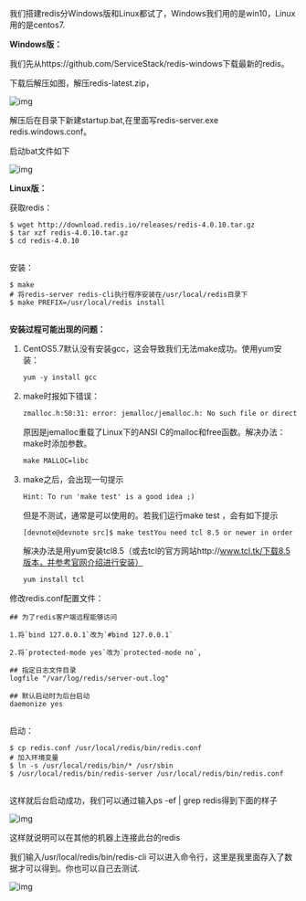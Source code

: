 我们搭建redis分Windows版和Linux都试了，Windows我们用的是win10，Linux用的是centos7.

**Windows版：**

我们先从https://github.com/ServiceStack/redis-windows下载最新的redis。

下载后解压如图，解压redis-latest.zip，

![img](https://img-blog.csdn.net/2018092016035362?watermark/2/text/aHR0cHM6Ly9ibG9nLmNzZG4ubmV0L3FxXzM5MDcxNTMw/font/5a6L5L2T/fontsize/400/fill/I0JBQkFCMA==/dissolve/70)![点击并拖拽以移动](data:image/gif;base64,R0lGODlhAQABAPABAP///wAAACH5BAEKAAAALAAAAAABAAEAAAICRAEAOw==)

解压后在目录下新建startup.bat,在里面写redis-server.exe  redis.windows.conf。

启动bat文件如下

![img](https://img-blog.csdn.net/20180920160647230?watermark/2/text/aHR0cHM6Ly9ibG9nLmNzZG4ubmV0L3FxXzM5MDcxNTMw/font/5a6L5L2T/fontsize/400/fill/I0JBQkFCMA==/dissolve/70)![点击并拖拽以移动](data:image/gif;base64,R0lGODlhAQABAPABAP///wAAACH5BAEKAAAALAAAAAABAAEAAAICRAEAOw==)

**Linux版：**

获取redis：

```
$ wget http://download.redis.io/releases/redis-4.0.10.tar.gz
$ tar xzf redis-4.0.10.tar.gz
$ cd redis-4.0.10
```

![点击并拖拽以移动](data:image/gif;base64,R0lGODlhAQABAPABAP///wAAACH5BAEKAAAALAAAAAABAAEAAAICRAEAOw==)

安装：

```
$ make
# 将redis-server redis-cli执行程序安装在/usr/local/redis目录下
$ make PREFIX=/usr/local/redis install
```

![点击并拖拽以移动](data:image/gif;base64,R0lGODlhAQABAPABAP///wAAACH5BAEKAAAALAAAAAABAAEAAAICRAEAOw==)

**安装过程可能出现的问题：**

1. CentOS5.7默认没有安装gcc，这会导致我们无法make成功。使用yum安装：

   ```html
   yum -y install gcc
   ```

2. make时报如下错误：

   ```html
   zmalloc.h:50:31: error: jemalloc/jemalloc.h: No such file or directoryzmalloc.h:55:2: error: #error "Newer version of jemalloc required"make[1]: *** [adlist.o] Error 1make[1]: Leaving directory `/data0/src/redis-2.6.2/src'make: *** [all] Error 2
   ```

   原因是jemalloc重载了Linux下的ANSI C的malloc和free函数。解决办法：make时添加参数。

   ```html
   make MALLOC=libc
   ```

3. make之后，会出现一句提示

   ```html
   Hint: To run 'make test' is a good idea ;) 
   ```

   但是不测试，通常是可以使用的。若我们运行make test ，会有如下提示

   ```html
   [devnote@devnote src]$ make testYou need tcl 8.5 or newer in order to run the Redis testmake: ***[test] Error_1
   ```

   解决办法是用yum安装tcl8.5（或去tcl的官方网站http://www.tcl.tk/下载8.5版本，并参考官网介绍进行安装）

   ```html
   yum install tcl
   ```



 修改redis.conf配置文件：

```
## 为了redis客户端远程能够访问

1.将`bind 127.0.0.1`改为`#bind 127.0.0.1`

2.将`protected-mode yes`改为`protected-mode no`,

## 指定日志文件目录
logfile "/var/log/redis/server-out.log"

## 默认启动时为后台启动
daemonize yes
```

![点击并拖拽以移动](data:image/gif;base64,R0lGODlhAQABAPABAP///wAAACH5BAEKAAAALAAAAAABAAEAAAICRAEAOw==)

启动：

```
$ cp redis.conf /usr/local/redis/bin/redis.conf
# 加入环境变量
$ ln -s /usr/local/redis/bin/* /usr/sbin
$ /usr/local/redis/bin/redis-server /usr/local/redis/bin/redis.conf
```

![点击并拖拽以移动](data:image/gif;base64,R0lGODlhAQABAPABAP///wAAACH5BAEKAAAALAAAAAABAAEAAAICRAEAOw==)

 这样就后台启动成功，我们可以通过输入ps -ef | grep redis得到下面的样子

![img](https://img-blog.csdn.net/20181019135217600?watermark/2/text/aHR0cHM6Ly9ibG9nLmNzZG4ubmV0L3FxXzM5MDcxNTMw/font/5a6L5L2T/fontsize/400/fill/I0JBQkFCMA==/dissolve/70)![点击并拖拽以移动](data:image/gif;base64,R0lGODlhAQABAPABAP///wAAACH5BAEKAAAALAAAAAABAAEAAAICRAEAOw==)

这样就说明可以在其他的机器上连接此台的redis

我们输入/usr/local/redis/bin/redis-cli 可以进入命令行，这里是我里面存入了数据才可以得到。你也可以自己去测试.

![img](https://img-blog.csdn.net/20181019135349962?watermark/2/text/aHR0cHM6Ly9ibG9nLmNzZG4ubmV0L3FxXzM5MDcxNTMw/font/5a6L5L2T/fontsize/400/fill/I0JBQkFCMA==/dissolve/70)![点击并拖拽以移动](data:image/gif;base64,R0lGODlhAQABAPABAP///wAAACH5BAEKAAAALAAAAAABAAEAAAICRAEAOw==)
